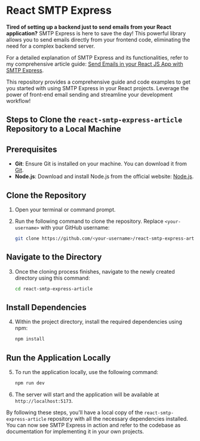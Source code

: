 # React SMTP Express

**Tired of setting up a backend just to send emails from your React application?** SMTP Express is here to save the day! This powerful library allows you to send emails directly from your frontend code, eliminating the need for a complex backend server.

For a detailed explanation of SMTP Express and its functionalities, refer to my comprehensive article guide: [Send Emails in your React JS App with SMTP Express](https://dev.to/devyoma/send-emails-in-your-react-js-app-with-smtp-express-1664).

This repository provides a comprehensive guide and code examples to get you started with using SMTP Express in your React projects. Leverage the power of front-end email sending and streamline your development workflow!

## Steps to Clone the `react-smtp-express-article` Repository to a Local Machine

## Prerequisites

- **Git**: Ensure Git is installed on your machine. You can download it from [Git](https://git-scm.com/).
- **Node.js**: Download and install Node.js from the official website: [Node.js](https://nodejs.org/en).

## Clone the Repository

1. Open your terminal or command prompt.
2. Run the following command to clone the repository. Replace `<your-username>` with your GitHub username:

    ```bash
    git clone https://github.com/<your-username>/react-smtp-express-article.git
    ```

## Navigate to the Directory

3. Once the cloning process finishes, navigate to the newly created directory using this command:

    ```bash
    cd react-smtp-express-article
    ```

## Install Dependencies

4. Within the project directory, install the required dependencies using npm:

    ```bash
    npm install
    ```
## Run the Application Locally

5. To run the application locally, use the following command:

    ```bash
    npm run dev
    ```

6. The server will start and the application will be available at `http://localhost:5173`.

By following these steps, you'll have a local copy of the `react-smtp-express-article` repository with all the necessary dependencies installed. You can now see SMTP Express in action and refer to the codebase as documentation for implementing it in your own projects.
